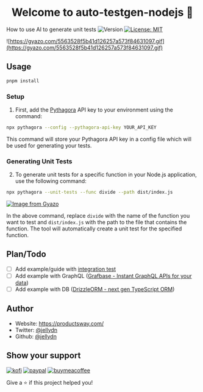 <h1 align="center">Welcome to auto-testgen-nodejs 👋</h1>
<p>
  How to use AI to generate unit tests

  <img alt="Version" src="https://img.shields.io/badge/version-1.0.0-blue.svg?cacheSeconds=2592000" />
  <a href="#" target="_blank">
    <img alt="License: MIT" src="https://img.shields.io/badge/License-MIT-yellow.svg" />
  </a>
</p>

![https://gyazo.com/5563528f5b41d126257a573f84631097.gif](https://gyazo.com/5563528f5b41d126257a573f84631097.gif)

## Usage

```sh
pnpm install
```

### Setup

1. First, add the [Pythagora](https://github.com/Pythagora-io/pythagora) API key to your environment using the command:

```sh
npx pythagora --config --pythagora-api-key YOUR_API_KEY
```

This command will store your Pythagora API key in a config file which will be used for generating your tests.

### Generating Unit Tests

2. To generate unit tests for a specific function in your Node.js application, use the following command:

```sh
npx pythagora --unit-tests --func divide --path dist/index.js
```

[![Image from Gyazo](https://i.gyazo.com/69471b22021906b35afc8afc9c2c8c6a.png)](https://gyazo.com/69471b22021906b35afc8afc9c2c8c6a)

In the above command, replace `divide` with the name of the function you want to test and `dist/index.js` with the path to the file that contains the function. The tool will automatically create a unit test for the specified function.

## Plan/Todo

- [ ] Add example/guide with [integration test](https://github.com/Pythagora-io/pythagora/blob/main/src/docs/integration/README.md)
- [ ] Add example with GraphQL ([Grafbase - Instant GraphQL APIs for your data](https://grafbase.com/))
- [ ] Add example with DB ([DrizzleORM - next gen TypeScript ORM](https://orm.drizzle.team/))

## Author

- Website: https://productsway.com/
- Twitter: [@jellydn](https://twitter.com/jellydn)
- Github: [@jellydn](https://github.com/jellydn)

## Show your support

[![kofi](https://img.shields.io/badge/Ko--fi-F16061?style=for-the-badge&logo=ko-fi&logoColor=white)](https://ko-fi.com/dunghd)
[![paypal](https://img.shields.io/badge/PayPal-00457C?style=for-the-badge&logo=paypal&logoColor=white)](https://paypal.me/dunghd)
[![buymeacoffee](https://img.shields.io/badge/Buy_Me_A_Coffee-FFDD00?style=for-the-badge&logo=buy-me-a-coffee&logoColor=black)](https://www.buymeacoffee.com/dunghd)

Give a ⭐️ if this project helped you!
